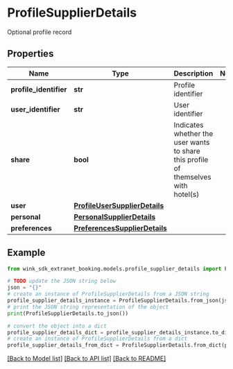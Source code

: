 # ProfileSupplierDetails

Optional profile record

## Properties

Name | Type | Description | Notes
------------ | ------------- | ------------- | -------------
**profile_identifier** | **str** | Profile identifier | 
**user_identifier** | **str** | User identifier | 
**share** | **bool** | Indicates whether the user wants to share this profile of themselves with hotel(s) | 
**user** | [**ProfileUserSupplierDetails**](ProfileUserSupplierDetails.md) |  | 
**personal** | [**PersonalSupplierDetails**](PersonalSupplierDetails.md) |  | 
**preferences** | [**PreferencesSupplierDetails**](PreferencesSupplierDetails.md) |  | 

## Example

```python
from wink_sdk_extranet_booking.models.profile_supplier_details import ProfileSupplierDetails

# TODO update the JSON string below
json = "{}"
# create an instance of ProfileSupplierDetails from a JSON string
profile_supplier_details_instance = ProfileSupplierDetails.from_json(json)
# print the JSON string representation of the object
print(ProfileSupplierDetails.to_json())

# convert the object into a dict
profile_supplier_details_dict = profile_supplier_details_instance.to_dict()
# create an instance of ProfileSupplierDetails from a dict
profile_supplier_details_from_dict = ProfileSupplierDetails.from_dict(profile_supplier_details_dict)
```
[[Back to Model list]](../README.md#documentation-for-models) [[Back to API list]](../README.md#documentation-for-api-endpoints) [[Back to README]](../README.md)


